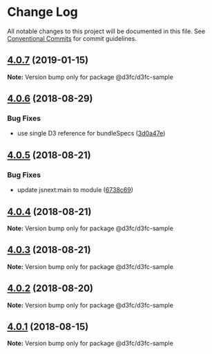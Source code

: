 # Change Log

All notable changes to this project will be documented in this file.
See [Conventional Commits](https://conventionalcommits.org) for commit guidelines.

<a name="4.0.7"></a>
## [4.0.7](https://github.com/d3fc/d3fc/compare/@d3fc/d3fc-sample@4.0.6...@d3fc/d3fc-sample@4.0.7) (2019-01-15)




**Note:** Version bump only for package @d3fc/d3fc-sample

<a name="4.0.6"></a>
## [4.0.6](https://github.com/d3fc/d3fc/compare/@d3fc/d3fc-sample@4.0.5...@d3fc/d3fc-sample@4.0.6) (2018-08-29)


### Bug Fixes

* use single D3 reference for bundleSpecs ([3d0a47e](https://github.com/d3fc/d3fc/commit/3d0a47e))




<a name="4.0.5"></a>
## [4.0.5](https://github.com/d3fc/d3fc/compare/@d3fc/d3fc-sample@4.0.4...@d3fc/d3fc-sample@4.0.5) (2018-08-21)


### Bug Fixes

* update jsnext:main to module ([6738c69](https://github.com/d3fc/d3fc/commit/6738c69))




<a name="4.0.4"></a>
## [4.0.4](https://github.com/d3fc/d3fc/compare/@d3fc/d3fc-sample@4.0.3...@d3fc/d3fc-sample@4.0.4) (2018-08-21)




**Note:** Version bump only for package @d3fc/d3fc-sample

<a name="4.0.3"></a>
## [4.0.3](https://github.com/d3fc/d3fc-sample/compare/@d3fc/d3fc-sample@4.0.2...@d3fc/d3fc-sample@4.0.3) (2018-08-21)




**Note:** Version bump only for package @d3fc/d3fc-sample

<a name="4.0.2"></a>
## [4.0.2](https://github.com/d3fc/d3fc/compare/@d3fc/d3fc-sample@4.0.1...@d3fc/d3fc-sample@4.0.2) (2018-08-20)




**Note:** Version bump only for package @d3fc/d3fc-sample

<a name="4.0.1"></a>
## [4.0.1](https://github.com/d3fc/d3fc/compare/@d3fc/d3fc-sample@4.0.0...@d3fc/d3fc-sample@4.0.1) (2018-08-15)




**Note:** Version bump only for package @d3fc/d3fc-sample
